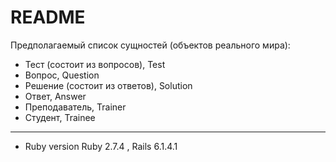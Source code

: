 # README

Предполагаемый список сущностей (объектов реального мира):
* Тест (состоит из вопросов), 		Test
* Вопрос, 							Question
* Решение (состоит из ответов), 	Solution
* Ответ, 							Answer
* Преподаватель, 					Trainer
* Студент,	 						Trainee

--------------
* Ruby version
Ruby 2.7.4 , Rails 6.1.4.1